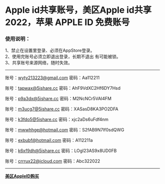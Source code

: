 # Apple id共享账号，美区Apple id共享2022，苹果 APPLE ID 免费账号

### 使用说明：
1、禁止在设置里登录、必须在AppStore登录。<br>
2、使用完账号必须立即退出登录，长期不退出 有可能被锁。<br>
3、共享账号来源网络，随时失效。<br>

<hr>

账号：wyty213223@gmail.com   密码：Aa112211<br>

账号：tapwax@5ishare.cc  密码：AhF9VdXC2Hf6DY7Hsd<br>

账号：p9a3dx@5ishare.cc  密码：M2NcNCr5VAI4FM<br>

账号：m3ucg7@5ishare.cc  密码：XASasD8KA3PO2DFA<br>

账号：k3fdo5@5ishare.cc  密码：xjc2aDs6uFdf4nm<br>

账号：mwwhhge@hotmail.com  密码：S2fAB9N7If0sdQWG<br>

账号：exbubf@hotmail.com  密码：A112211a<br>

账号：k6xf9dh@5ishare.cc  密码：LOgI23AS9x8UD0FB<br>

账号：crrrux22@icloud.com  密码：Abc322022<br>

<hr>

**<a href="https://item.taobao.com/item.htm?id=641128973007" target="_blank">美区AppleID购买</a>**


